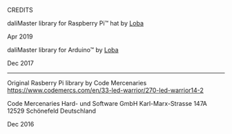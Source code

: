 CREDITS

daliMaster library for Raspberry Pi™ hat by [Loba](mailto:davide.loba@gmail.com)

Apr 2019


daliMaster library for Arduino™ by [Loba](mailto:davide.loba@gmail.com)

Dec 2017

_____________________________________________________________________

Original Rasberry Pi library by Code Mercenaries
https://www.codemercs.com/en/33-led-warrior/270-led-warrior14-2

Code Mercenaries Hard- und Software GmbH
Karl-Marx-Strasse 147A
12529 Schönefeld
Deutschland

Dec 2016
